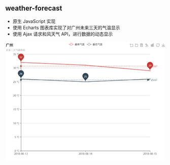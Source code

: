 ## weather-forecast

- 原生 JavaScript 实现
- 使用 Echarts 图表库实现了对广州未来三天的气温显示
- 使用 Ajax 请求和风天气 API，进行数据的动态显示

![image](https://github.com/taoowuu/weather-forecast/raw/master/weather.png)
